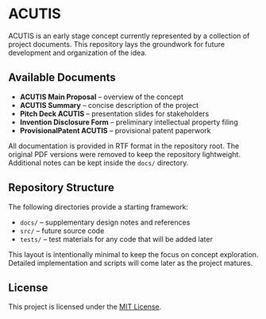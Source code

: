 # ACUTIS

ACUTIS is an early stage concept currently represented by a collection of project documents. This repository lays the groundwork for future development and organization of the idea.

## Available Documents

- **ACUTIS Main Proposal** – overview of the concept
- **ACUTIS Summary** – concise description of the project
- **Pitch Deck ACUTIS** – presentation slides for stakeholders
- **Invention Disclosure Form** – preliminary intellectual property filing
- **ProvisionalPatent ACUTIS** – provisional patent paperwork

All documentation is provided in RTF format in the repository root. The original
PDF versions were removed to keep the repository lightweight. Additional notes
can be kept inside the `docs/` directory.

## Repository Structure

The following directories provide a starting framework:

- `docs/` – supplementary design notes and references
- `src/` – future source code
- `tests/` – test materials for any code that will be added later

This layout is intentionally minimal to keep the focus on concept exploration. Detailed implementation and scripts will come later as the project matures.

## License

This project is licensed under the [MIT License](LICENSE).
